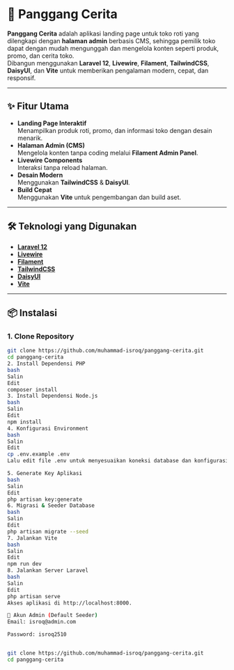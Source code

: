 # 🍞 Panggang Cerita

**Panggang Cerita** adalah aplikasi landing page untuk toko roti yang dilengkapi dengan **halaman admin** berbasis CMS, sehingga pemilik toko dapat dengan mudah mengunggah dan mengelola konten seperti produk, promo, dan cerita toko.  
Dibangun menggunakan **Laravel 12**, **Livewire**, **Filament**, **TailwindCSS**, **DaisyUI**, dan **Vite** untuk memberikan pengalaman modern, cepat, dan responsif.

---

## ✨ Fitur Utama

- **Landing Page Interaktif**  
  Menampilkan produk roti, promo, dan informasi toko dengan desain menarik.
- **Halaman Admin (CMS)**  
  Mengelola konten tanpa coding melalui **Filament Admin Panel**.
- **Livewire Components**  
  Interaksi tanpa reload halaman.
- **Desain Modern**  
  Menggunakan **TailwindCSS** & **DaisyUI**.
- **Build Cepat**  
  Menggunakan **Vite** untuk pengembangan dan build aset.

---

## 🛠️ Teknologi yang Digunakan

- **[Laravel 12](https://laravel.com/)**
- **[Livewire](https://livewire.laravel.com/)**
- **[Filament](https://filamentphp.com/)**
- **[TailwindCSS](https://tailwindcss.com/)**
- **[DaisyUI](https://daisyui.com/)**
- **[Vite](https://vitejs.dev/)**

---

## 📦 Instalasi

### 1. Clone Repository
```bash
git clone https://github.com/muhammad-isroq/panggang-cerita.git
cd panggang-cerita
2. Install Dependensi PHP
bash
Salin
Edit
composer install
3. Install Dependensi Node.js
bash
Salin
Edit
npm install
4. Konfigurasi Environment
bash
Salin
Edit
cp .env.example .env
Lalu edit file .env untuk menyesuaikan koneksi database dan konfigurasi lainnya.

5. Generate Key Aplikasi
bash
Salin
Edit
php artisan key:generate
6. Migrasi & Seeder Database
bash
Salin
Edit
php artisan migrate --seed
7. Jalankan Vite
bash
Salin
Edit
npm run dev
8. Jalankan Server Laravel
bash
Salin
Edit
php artisan serve
Akses aplikasi di http://localhost:8000.

🔑 Akun Admin (Default Seeder)
Email: isroq@admin.com

Password: isroq2510


git clone https://github.com/muhammad-isroq/panggang-cerita.git
cd panggang-cerita
